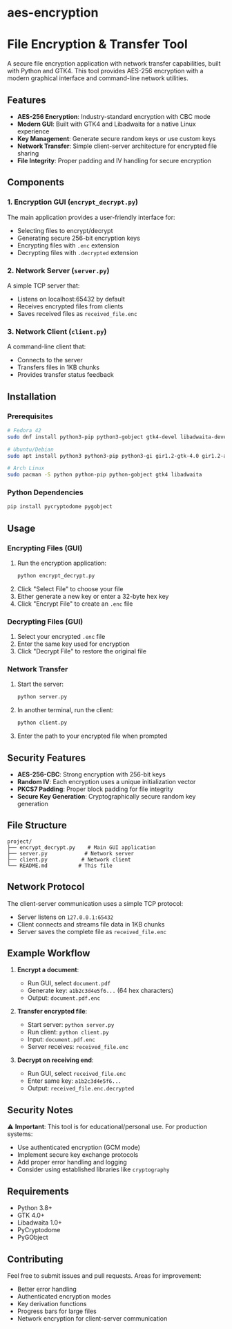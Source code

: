 # aes-encryption

# File Encryption & Transfer Tool

A secure file encryption application with network transfer capabilities, built with Python and GTK4. This tool provides AES-256 encryption with a modern graphical interface and command-line network utilities.

## Features

- **AES-256 Encryption**: Industry-standard encryption with CBC mode
- **Modern GUI**: Built with GTK4 and Libadwaita for a native Linux experience
- **Key Management**: Generate secure random keys or use custom keys
- **Network Transfer**: Simple client-server architecture for encrypted file sharing
- **File Integrity**: Proper padding and IV handling for secure encryption

## Components

### 1. Encryption GUI (`encrypt_decrypt.py`)
The main application provides a user-friendly interface for:
- Selecting files to encrypt/decrypt
- Generating secure 256-bit encryption keys
- Encrypting files with `.enc` extension
- Decrypting files with `.decrypted` extension

### 2. Network Server (`server.py`)
A simple TCP server that:
- Listens on localhost:65432 by default
- Receives encrypted files from clients
- Saves received files as `received_file.enc`

### 3. Network Client (`client.py`)
A command-line client that:
- Connects to the server
- Transfers files in 1KB chunks
- Provides transfer status feedback

## Installation

### Prerequisites
```bash
# Fedora 42
sudo dnf install python3-pip python3-gobject gtk4-devel libadwaita-devel python3-cairo-devel

# Ubuntu/Debian
sudo apt install python3 python3-pip python3-gi gir1.2-gtk-4.0 gir1.2-adw-1

# Arch Linux
sudo pacman -S python python-pip python-gobject gtk4 libadwaita
```

### Python Dependencies
```bash
pip install pycryptodome pygobject
```

## Usage

### Encrypting Files (GUI)
1. Run the encryption application:
   ```bash
   python encrypt_decrypt.py
   ```
2. Click "Select File" to choose your file
3. Either generate a new key or enter a 32-byte hex key
4. Click "Encrypt File" to create an `.enc` file

### Decrypting Files (GUI)
1. Select your encrypted `.enc` file
2. Enter the same key used for encryption
3. Click "Decrypt File" to restore the original file

### Network Transfer
1. Start the server:
   ```bash
   python server.py
   ```

2. In another terminal, run the client:
   ```bash
   python client.py
   ```

3. Enter the path to your encrypted file when prompted

## Security Features

- **AES-256-CBC**: Strong encryption with 256-bit keys
- **Random IV**: Each encryption uses a unique initialization vector
- **PKCS7 Padding**: Proper block padding for file integrity
- **Secure Key Generation**: Cryptographically secure random key generation

## File Structure

```
project/
├── encrypt_decrypt.py    # Main GUI application
├── server.py            # Network server
├── client.py           # Network client
└── README.md          # This file
```

## Network Protocol

The client-server communication uses a simple TCP protocol:
- Server listens on `127.0.0.1:65432`
- Client connects and streams file data in 1KB chunks
- Server saves the complete file as `received_file.enc`

## Example Workflow

1. **Encrypt a document**:
   - Run GUI, select `document.pdf`
   - Generate key: `a1b2c3d4e5f6...` (64 hex characters)
   - Output: `document.pdf.enc`

2. **Transfer encrypted file**:
   - Start server: `python server.py`
   - Run client: `python client.py`
   - Input: `document.pdf.enc`
   - Server receives: `received_file.enc`

3. **Decrypt on receiving end**:
   - Run GUI, select `received_file.enc`
   - Enter same key: `a1b2c3d4e5f6...`
   - Output: `received_file.enc.decrypted`

## Security Notes

⚠️ **Important**: This tool is for educational/personal use. For production systems:
- Use authenticated encryption (GCM mode)
- Implement secure key exchange protocols
- Add proper error handling and logging
- Consider using established libraries like `cryptography`

## Requirements

- Python 3.8+
- GTK 4.0+
- Libadwaita 1.0+
- PyCryptodome
- PyGObject

## Contributing

Feel free to submit issues and pull requests. Areas for improvement:
- Better error handling
- Authenticated encryption modes
- Key derivation functions
- Progress bars for large files
- Network encryption for client-server communication

